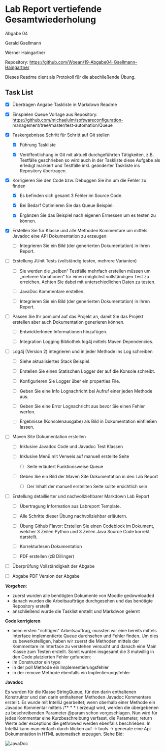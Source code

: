 # Lab Report vertiefende Gesamtwiederholung #

Abgabe 04

Gerald Gsellmann

Werner Haingartner

Repository: https://github.com/Woean/19-Abgabe04-Gsellmann-Haingartner

Dieses Readme dient als Protokoll für die abschließende Übung. 

## Task List ##

- [x] Übertragen Angabe Taskliste in Markdown Readme

- [x] Einspielen Queue Vorlage aus Repository: https://github.com/michaelulm/softwareconfiguration-
management/tree/master/test-automation/Queue

- [x] Taskergebnisse Schritt für Schritt auf Git stellen

  - [x] Führung Taskliste

  - [x] Veröffentlichung in Git mit aktuell durchgeführten Tätigkeiten, z.B. Testfälle geschrieben so wird auch in der Taskliste diese Aufgabe als erledigt markiert und Testfälle inkl. geänderter Taskliste ins Repository übertragen.

- [x] Korrigieren Sie den Code bzw. Debuggen Sie ihn um die Fehler zu finden

  - [x] Es befinden sich gesamt 3 Fehler im Source Code.

  - [x] Bei Bedarf Optimieren Sie das Queue Beispiel.

  - [x] Ergänzen Sie das Beispiel nach eigenen Ermessen um es testen zu können.

- [x] Erstellen Sie für Klasse und alle Methoden Kommentare um mittels Javadoc eine API Dokumentation zu erzeugen

  - [ ] Integrieren Sie ein Bild (der generierten Dokumentation) in Ihren Report.

- [ ] Erstellung JUnit Tests (vollständig testen, mehrere Varianten)

  - [ ] Sie werden die „selben“ Testfälle mehrfach erstellen müssen um „mehrere Variationen“ für einen möglichst vollständigen Test zu erreichen. Achten Sie dabei mit unterschiedlichen Daten zu testen.

  - [ ] JavaDoc Kommentare erstellen.

  - [ ] Integrieren Sie ein Bild (der generierten Dokumentation) in Ihren Report.

- [ ] Passen Sie Ihr pom.xml auf das Projekt an, damit Sie das Projekt erstellen aber auch Dokumentation generieren können.

  - [ ] EntwicklerInnen Informationen hinzufügen.

  - [ ] Integration Logging Bibliothek log4j mittels Maven Dependencies.

- [ ] Log4j (Version 2) integrieren und in jeder Methode ins Log schreiben

  - [ ] Siehe aktualisiertes Stack Beispiel.

  - [ ] Erstellen Sie einen Statischen Logger der auf die Konsole schreibt.

  - [ ] Konfigurieren Sie Logger über ein properties File.

  - [ ] Geben Sie eine Info Lognachricht bei Aufruf einer jeden Methode aus.

  - [ ] Geben Sie eine Error Lognachricht aus bevor Sie einen Fehler werfen.

  - [ ] Ergebnisse (Konsolenausgabe) als Bild in Dokumentation einfließen lassen.

- [ ] Maven Site Dokumentation erstellen

  - [ ] Inklusive Javadoc Code und Javadoc Test Klassen

  - [ ] Inklusive Menü mit Verweis auf manuell erstellte Seite

    - [ ] Seite erläutert Funktionsweise Queue

  - [ ] Geben Sie ein Bild der Maven Site Dokumentation in den Lab Report

    - [ ] Der Inhalt der manuell erstellten Seite sollte ersichtlich sein

- [ ] Erstellung detaillierter und nachvollziehbarer Markdown Lab Report

  - [ ] Übertragung Information aus Labreport Template.

  - [ ] Alle Schritte dieser Übung nachvollziehbar erläutern.

  - [ ] Übung Github Flavor: Erstellen Sie einen Codeblock im Dokument, welcher 3   Zeilen Python und 3 Zeilen Java Source Code korrekt darstellt.

  - [ ] Korrekturlesen Dokumentation

  - [ ] PDF erstellen (zB Dillinger)

- [ ] Überprüfung Vollständigkeit der Abgabe

- [ ] Abgabe PDF Version der Abgabe

***Vorgehen:***

- zuerst wurden alle benötigten Dokumente von Moodle gedownloaded
- danach wurden die Arbeitsaufträge durchgesehen und das benötigte Repository erstellt
- anschließend wurde die Tasklist erstellt und Markdwon gelernt

****Code korrigieren****

- beim ersten "richtigen" Arbeitsauftrag, mussten wir eine bereits mittels Interface implementierte Queue durchsehen und Fehler finden. Um dies zu bewerkstelligen, haben wir zuerst die Methoden mittels der Kommentare im Interface zu verstehen versucht und danach eine Main Klasse zum Testen erstellt. Somit wurden insgesamt die 3 mutwillig in den Code platzierten Fehler gefunden: 
- im Constructor ein typo 
- in der poll Methode ein Implementierungsfehler
- in der remove Methode ebenfalls ein Implentierungsfehler

****Javadoc****

Es wurden für die Klasse StringQueue, für den darin enthaltenen Konstruktor und den darin enthaltenen Methoden Javadoc Kommentare erstellt. Es wurde mit IntelliJ gearbeitet; wenn oberhalb einer Methode ein Javadoc Kommentar mittels
/**
*
*
/
erzeugt wird, werden die übergebenen zu beschreibenden Parameter @param schon vorgeschlagen. Nun wird für jedes Kommentar eine Kurzbeschreibung verfasst, die Parameter, return Werte oder exceptions die gethrowed werden ebenfalls beschrieben. In IntelliJ kann man einfach durch klicken auf -> tools -> generate eine Api Dokumentation in HTML automatisch erzeugen. Siehe Bid: 

![JavaDoc](media/javadoc.jpg)
